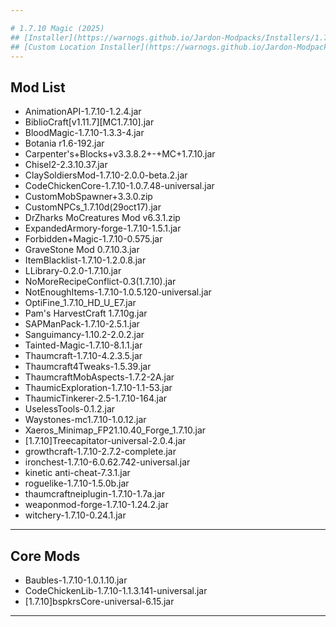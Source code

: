 ```yaml
---

# 1.7.10 Magic (2025)
## [Installer](https://warnogs.github.io/Jardon-Modpacks/Installers/1.7.10-Magic%20(2025)%20Installer.bat)
## [Custom Location Installer](https://warnogs.github.io/Jardon-Modpacks/Installers/1.7.10-Magic%20(2025)%20Installer%20-%20Custom.bat)
---
```


## Mod List
- AnimationAPI-1.7.10-1.2.4.jar
- BiblioCraft[v1.11.7][MC1.7.10].jar
- BloodMagic-1.7.10-1.3.3-4.jar
- Botania r1.6-192.jar
- Carpenter's+Blocks+v3.3.8.2+-+MC+1.7.10.jar
- Chisel2-2.3.10.37.jar
- ClaySoldiersMod-1.7.10-2.0.0-beta.2.jar
- CodeChickenCore-1.7.10-1.0.7.48-universal.jar
- CustomMobSpawner+3.3.0.zip
- CustomNPCs_1.7.10d(29oct17).jar
- DrZharks MoCreatures Mod v6.3.1.zip
- ExpandedArmory-forge-1.7.10-1.5.1.jar
- Forbidden+Magic-1.7.10-0.575.jar
- GraveStone Mod 0.7.10.3.jar
- ItemBlacklist-1.7.10-1.2.0.8.jar
- LLibrary-0.2.0-1.7.10.jar
- NoMoreRecipeConflict-0.3(1.7.10).jar
- NotEnoughItems-1.7.10-1.0.5.120-universal.jar
- OptiFine_1.7.10_HD_U_E7.jar
- Pam's HarvestCraft 1.7.10g.jar
- SAPManPack-1.7.10-2.5.1.jar
- Sanguimancy-1.10.2-2.0.2.jar
- Tainted-Magic-1.7.10-8.1.1.jar
- Thaumcraft-1.7.10-4.2.3.5.jar
- Thaumcraft4Tweaks-1.5.39.jar
- ThaumcraftMobAspects-1.7.2-2A.jar
- ThaumicExploration-1.7.10-1.1-53.jar
- ThaumicTinkerer-2.5-1.7.10-164.jar
- UselessTools-0.1.2.jar
- Waystones-mc1.7.10-1.0.12.jar
- Xaeros_Minimap_FP21.10.40_Forge_1.7.10.jar
- [1.7.10]Treecapitator-universal-2.0.4.jar
- growthcraft-1.7.10-2.7.2-complete.jar
- ironchest-1.7.10-6.0.62.742-universal.jar
- kinetic anti-cheat-7.3.1.jar
- roguelike-1.7.10-1.5.0b.jar
- thaumcraftneiplugin-1.7.10-1.7a.jar
- weaponmod-forge-1.7.10-1.24.2.jar
- witchery-1.7.10-0.24.1.jar

---

## Core Mods
- Baubles-1.7.10-1.0.1.10.jar
- CodeChickenLib-1.7.10-1.1.3.141-universal.jar
- [1.7.10]bspkrsCore-universal-6.15.jar

---
